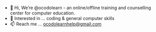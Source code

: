 - 👋 Hi, We’re @ocodolearn - an online/offline training and counselling center for computer education.
- 👀 Interested in ... coding & general computer skills
- 📫 Reach me ... ocodolearnhelp@gmail.com



<!---
ocodolearn/ocodolearn is a ✨ special ✨ repository because its `README.md` (this file) appears on your GitHub profile.
You can click the Preview link to take a look at your changes.
--->
